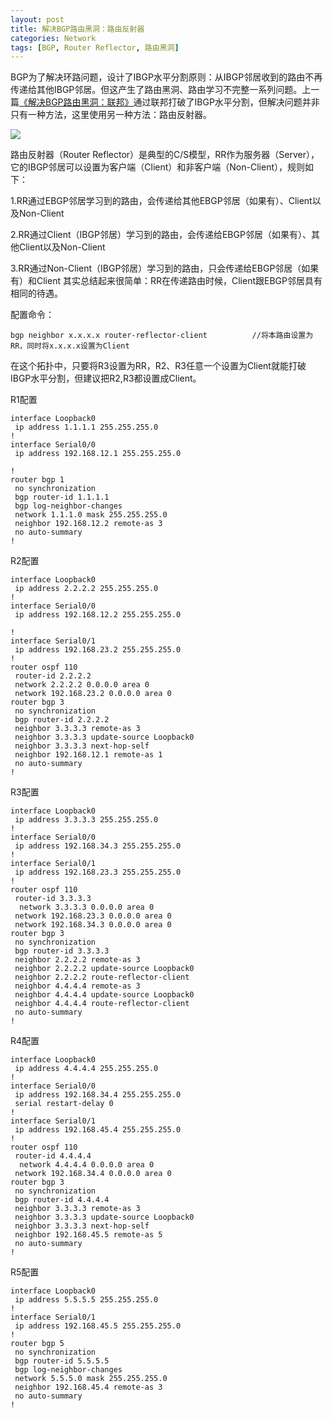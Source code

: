 ```yaml
---
layout: post
title: 解决BGP路由黑洞：路由反射器
categories: Network
tags: [BGP, Router Reflector, 路由黑洞]
---
```


BGP为了解决环路问题，设计了IBGP水平分割原则：从IBGP邻居收到的路由不再传递给其他IBGP邻居。但这产生了路由黑洞、路由学习不完整一系列问题。上一篇[《解决BGP路由黑洞：联邦》](http://songtl.com/bgp-confederation.html)通过联邦打破了IBGP水平分割，但解决问题并非只有一种方法，这里使用另一种方法：路由反射器。


![](http://pic.yupoo.com/songtl/CLg9g0B6/medish.jpg)

路由反射器（Router Reflector）是典型的C/S模型，RR作为服务器（Server），它的IBGP邻居可以设置为客户端（Client）和非客户端（Non-Client），规则如下：

1.RR通过EBGP邻居学习到的路由，会传递给其他EBGP邻居（如果有）、Client以及Non-Client  

2.RR通过Client（IBGP邻居）学习到的路由，会传递给EBGP邻居（如果有）、其他Client以及Non-Client  

3.RR通过Non-Client（IBGP邻居）学习到的路由，只会传递给EBGP邻居（如果有）和Client 
其实总结起来很简单：RR在传递路由时候，Client跟EBGP邻居具有相同的待遇。  
  
配置命令：

    bgp neighbor x.x.x.x router-reflector-client          //将本路由设置为RR，同时将x.x.x.x设置为Client

在这个拓扑中，只要将R3设置为RR，R2、R3任意一个设置为Client就能打破IBGP水平分割，但建议把R2,R3都设置成Client。

R1配置

    interface Loopback0
     ip address 1.1.1.1 255.255.255.0
    !
    interface Serial0/0
     ip address 192.168.12.1 255.255.255.0
    
    ! 
    router bgp 1
     no synchronization
     bgp router-id 1.1.1.1
     bgp log-neighbor-changes
     network 1.1.1.0 mask 255.255.255.0
     neighbor 192.168.12.2 remote-as 3
     no auto-summary
    !
    

R2配置

    interface Loopback0
     ip address 2.2.2.2 255.255.255.0
    !
    interface Serial0/0
     ip address 192.168.12.2 255.255.255.0
    
    !         
    interface Serial0/1
     ip address 192.168.23.2 255.255.255.0
    !
    router ospf 110
     router-id 2.2.2.2
     network 2.2.2.2 0.0.0.0 area 0
     network 192.168.23.2 0.0.0.0 area 0
    router bgp 3
     no synchronization
     bgp router-id 2.2.2.2
     neighbor 3.3.3.3 remote-as 3
     neighbor 3.3.3.3 update-source Loopback0
     neighbor 3.3.3.3 next-hop-self
     neighbor 192.168.12.1 remote-as 1
     no auto-summary
    !
    

R3配置

    interface Loopback0
     ip address 3.3.3.3 255.255.255.0
    !
    interface Serial0/0
     ip address 192.168.34.3 255.255.255.0
    !         
    interface Serial0/1
     ip address 192.168.23.3 255.255.255.0
    !
    router ospf 110
     router-id 3.3.3.3
      network 3.3.3.3 0.0.0.0 area 0
     network 192.168.23.3 0.0.0.0 area 0
     network 192.168.34.3 0.0.0.0 area 0
    router bgp 3
     no synchronization
     bgp router-id 3.3.3.3
     neighbor 2.2.2.2 remote-as 3
     neighbor 2.2.2.2 update-source Loopback0
     neighbor 2.2.2.2 route-reflector-client
     neighbor 4.4.4.4 remote-as 3
     neighbor 4.4.4.4 update-source Loopback0
     neighbor 4.4.4.4 route-reflector-client
     no auto-summary
    !
    

R4配置

    interface Loopback0
     ip address 4.4.4.4 255.255.255.0
    !
    interface Serial0/0
     ip address 192.168.34.4 255.255.255.0
     serial restart-delay 0
    !         
    interface Serial0/1
     ip address 192.168.45.4 255.255.255.0
    !
    router ospf 110
     router-id 4.4.4.4
      network 4.4.4.4 0.0.0.0 area 0
     network 192.168.34.4 0.0.0.0 area 0
    router bgp 3
     no synchronization
     bgp router-id 4.4.4.4
     neighbor 3.3.3.3 remote-as 3
     neighbor 3.3.3.3 update-source Loopback0
     neighbor 3.3.3.3 next-hop-self
     neighbor 192.168.45.5 remote-as 5
     no auto-summary
    !
    

R5配置

    interface Loopback0
     ip address 5.5.5.5 255.255.255.0
    !            
    interface Serial0/1
     ip address 192.168.45.5 255.255.255.0
    !
    router bgp 5
     no synchronization
     bgp router-id 5.5.5.5
     bgp log-neighbor-changes
     network 5.5.5.0 mask 255.255.255.0
     neighbor 192.168.45.4 remote-as 3
     no auto-summary
    !
